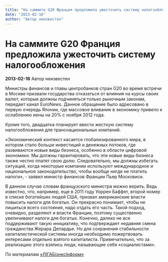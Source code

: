```yaml
---
title: "На саммите G20 Франция предложила ужесточить систему налогообложения"
date: "2013-02-16"
author: "Автор неизвестен"
---
```


# На саммите G20 Франция предложила ужесточить систему налогообложения

**2013-02-16** Автор неизвестен

Министры финансов и главы центробанков стран G20 во время встречи в Москве призвали государства отказаться от влияния на курсы своих валют, которые должны подчиняться только рыночным законам, передает канал EuroNews. Данное обращение было адресовано в первую очередь Японии, где массовое вливание в экономику привело к ослаблению иены на 20% с ноября 2012 года.

Кроме того, двадцатка планирует ввести жесткую систему налогообложения для транснациональных компаний.

«Экономический контекст касается глобализированного мира, в котором стало больше инвестиций и денежных потоков, где развиваются новые виды бизнеса, особенно в области цифровой экономики. Мы должны гарантировать, что эти новые виды бизнеса также честно платят свою долю. Следовательно, мы должны избегать ситуаций, когда некоторые компании используют международное и национальное законодательство, чтобы вообще нигде не платить налоги», - заявил министр финансов Франции Пьер Московиси.

В данном случае словам французского министра можно верить. Ведь известно, что, например, еще в 2011 году Уоррен Баффет, второй номер в списке богатейших людей США, призвал американские власти повысить налоги для богатых. Он прекрасно понимает, чтобы не лишиться всего состояния, надо отдать его часть. Такой подход, очевидно, разделяют и власти Франции, поэтому существенно увеличивают налоги для богатых. Конечно, далеко не все поддерживают такую инициативу, что подтверждает недавняя смена гражданства Жерара Депардье. Но для сохранения стабильности капиталистической системы иногда необходимо пожертвовать интересами отдельно взятого капиталиста. Примечательно, что за реализацию этого взялись люди, называющие себя «социалистами».

По материалам [«ЛIГАБiзнесIнформ»](http://news.liga.net/)